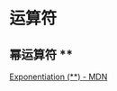 # 运算符

## 幂运算符 **

[Exponentiation (**) - MDN](https://developer.mozilla.org/en-US/docs/Web/JavaScript/Reference/Operators/Exponentiation)
